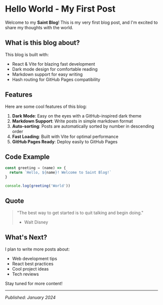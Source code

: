 # Hello World - My First Post

Welcome to my **Saint Blog**! This is my very first blog post, and I'm excited to share my thoughts with the world.

## What is this blog about?

This blog is built with:
- React & Vite for blazing fast development
- Dark mode design for comfortable reading
- Markdown support for easy writing
- Hash routing for GitHub Pages compatibility

## Features

Here are some cool features of this blog:

1. **Dark Mode**: Easy on the eyes with a GitHub-inspired dark theme
2. **Markdown Support**: Write posts in simple markdown format
3. **Auto-sorting**: Posts are automatically sorted by number in descending order
4. **Fast Loading**: Built with Vite for optimal performance
5. **GitHub Pages Ready**: Deploy easily to GitHub Pages

## Code Example

```javascript
const greeting = (name) => {
  return `Hello, ${name}! Welcome to Saint Blog!`
}

console.log(greeting('World'))
```

## Quote

> "The best way to get started is to quit talking and begin doing." 
> - Walt Disney

## What's Next?

I plan to write more posts about:
- Web development tips
- React best practices
- Cool project ideas
- Tech reviews

Stay tuned for more content!

---

*Published: January 2024* 